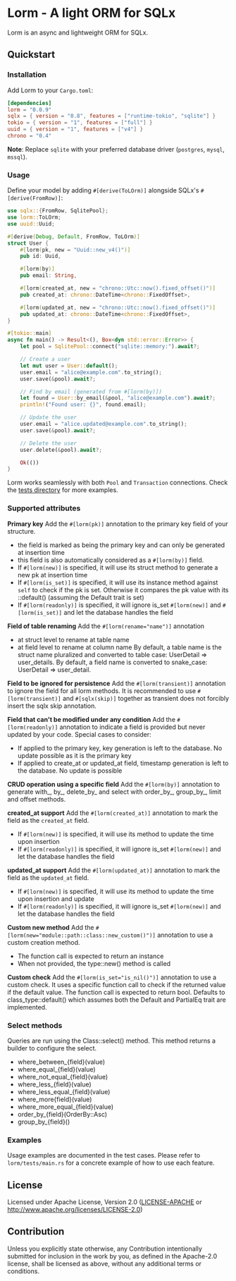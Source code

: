 # Lorm - A light ORM for SQLx

Lorm is an async and lightweight ORM for SQLx.

## Quickstart

### Installation
Add Lorm to your `Cargo.toml`:

```toml
[dependencies]
lorm = "0.0.9"
sqlx = { version = "0.8", features = ["runtime-tokio", "sqlite"] }
tokio = { version = "1", features = ["full"] }
uuid = { version = "1", features = ["v4"] }
chrono = "0.4"
```

**Note**: Replace `sqlite` with your preferred database driver (`postgres`, `mysql`, `mssql`).

### Usage

Define your model by adding `#[derive(ToLOrm)]` alongside SQLx's `#[derive(FromRow)]`:

```rust
use sqlx::{FromRow, SqlitePool};
use lorm::ToLOrm;
use uuid::Uuid;

#[derive(Debug, Default, FromRow, ToLOrm)]
struct User {
    #[lorm(pk, new = "Uuid::new_v4()")]
    pub id: Uuid,

    #[lorm(by)]
    pub email: String,

    #[lorm(created_at, new = "chrono::Utc::now().fixed_offset()")]
    pub created_at: chrono::DateTime<chrono::FixedOffset>,

    #[lorm(updated_at, new = "chrono::Utc::now().fixed_offset()")]
    pub updated_at: chrono::DateTime<chrono::FixedOffset>,
}

#[tokio::main]
async fn main() -> Result<(), Box<dyn std::error::Error>> {
    let pool = SqlitePool::connect("sqlite::memory:").await?;

    // Create a user
    let mut user = User::default();
    user.email = "alice@example.com".to_string();
    user.save(&pool).await?;

    // Find by email (generated from #[lorm(by)])
    let found = User::by_email(&pool, "alice@example.com").await?;
    println!("Found user: {}", found.email);

    // Update the user
    user.email = "alice.updated@example.com".to_string();
    user.save(&pool).await?;

    // Delete the user
    user.delete(&pool).await?;

    Ok(())
}
```

Lorm works seamlessly with both `Pool` and `Transaction` connections. Check the [tests directory](lorm/tests/main.rs) for more examples.

### Supported attributes

**Primary key**
Add the `#[lorm(pk)]` annotation to the primary key field of your structure.
- the field is marked as being the primary key and can only be generated at insertion time
- this field is also automatically considered as a `#[lorm(by)]` field.
- If `#[lorm(new)]` is specified, it will use its struct method to generate a new pk at insertion time
- If `#[lorm(is_set)]` is specified, it will use its instance method against `self` to check if the pk is set. Otherwise it compares the pk value with its <struct>::default() (assuming the Default trait is set)
- If `#[lorm(readonly)]` is specified, it will ignore is_set `#[lorm(new)]` and `#[lorm(is_set)]` and let the database handles the field 

**Field of table renaming**
Add the `#[lorm(rename="name")]` annotation
 - at struct level to rename at table name
 - at field level to rename at column name
By default, a table name is the struct name pluralized and converted to table case: UserDetail => user_details.
By default, a field name is converted to snake_case: UserDetail => user_detail.

**Field to be ignored for persistence**
Add the `#[lorm(transient)]` annotation to ignore the field for all lorm methods.
It is recommended to use `#[lorm(transient)]` and `#[sqlx(skip)]` together as transient does not forcibly insert the sqlx skip annotation.

**Field that can't be modified under any condition**
Add the `#[lorm(readonly)]` annotation to indicate a field is provided but never updated by your code.
Special cases to consider:
 - If applied to the primary key, key generation is left to the database. No update possible as it is the primary key
 - If applied to create_at or updated_at field, timestamp generation is left to the database. No update is possible

**CRUD operation using a specific field**
Add the `#[lorm(by)]` annotation to generate with_<field>, by_<field>, delete_by_<field> and select with order_by_<field>, group_by_<field>, limit and offset methods.

**created_at support**
Add the `#[lorm(created_at)]` annotation to mark the field as the `created_at` field. 
- If `#[lorm(new)]` is specified, it will use its method to update the time upon insertion
- If `#[lorm(readonly)]` is specified, it will ignore is_set `#[lorm(new)]` and let the database handles the field

**updated_at support**
Add the `#[lorm(updated_at)]` annotation to mark the field as the `updated_at` field.
- If `#[lorm(new)]` is specified, it will use its method to update the time upon insertion and update
- If `#[lorm(readonly)]` is specified, it will ignore is_set `#[lorm(new)]` and let the database handles the field

**Custom new method**
Add the `#[lorm(new="module::path::class::new_custom()")]` annotation to use a custom creation method.
- The function call is expected to return an instance
- When not provided, the type::new() method is called

**Custom check**
Add the `#[lorm(is_set="is_nil()")]` annotation to use a custom check.
It uses a specific function call to check if the returned value if the default value.
The function call is expected to return bool.
Defaults to class_type::default() which assumes both the Default and PartialEq trait are implemented.

### Select methods
Queries are run using the Class::select() method.
This method returns a builder to configure the select.

- where_between_{field}(value)
- where_equal_{field}(value)
- where_not_equal_{field}(value)
- where_less_{field}(value)
- where_less_equal_{field}(value)
- where_more{field}(value)
- where_more_equal_{field}(value)
- order_by_{field}(OrderBy::Asc)
- group_by_{field}()

### Examples
Usage examples are documented in the test cases. Please refer to `lorm/tests/main.rs` for a concrete example of how to use each feature.  

## License
Licensed under Apache License, Version 2.0 ([LICENSE-APACHE](LICENSE) or http://www.apache.org/licenses/LICENSE-2.0)

## Contribution
Unless you explicitly state otherwise, any Contribution intentionally submitted
for inclusion in the work by you, as defined in the Apache-2.0 license, shall be  licensed as above, without any additional terms or conditions.
